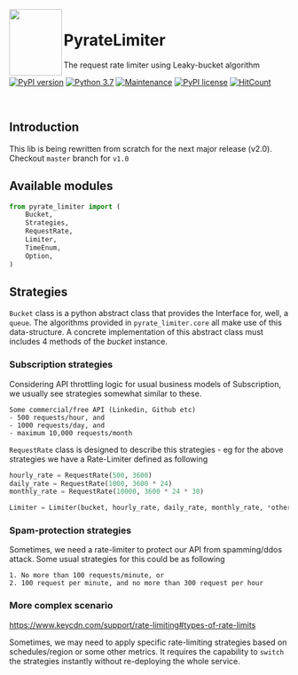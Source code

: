 <img align="left" width="95" height="120" src="https://raw.githubusercontent.com/vutran1710/PyrateLimiter/master/img/log.png">

# PyrateLimiter
The request rate limiter using Leaky-bucket algorithm

[![PyPI version](https://badge.fury.io/py/pyrate-limiter.svg)](https://badge.fury.io/py/pyrate-limiter)
[![Python 3.7](https://img.shields.io/badge/python-3.7-blue.svg)](https://www.python.org/downloads/release/python-370/)
[![Maintenance](https://img.shields.io/badge/Maintained%3F-yes-green.svg)](https://github.com/vutran1710/PyrateLimiter/graphs/commit-activity)
[![PyPI license](https://img.shields.io/pypi/l/ansicolortags.svg)](https://pypi.python.org/pypi/pyrate-limiter/)
[![HitCount](http://hits.dwyl.io/vutran1710/PyrateLimiter.svg)](http://hits.dwyl.io/vutran1710/PyrateLimiter)

<br>

## Introduction
This lib is being rewritten from scratch for the next major release (v2.0).
Checkout `master` branch for `v1.0`


## Available modules
```python
from pyrate_limiter import (
    Bucket,
    Strategies,
    RequestRate,
    Limiter,
    TimeEnum,
    Option,
)
```

## Strategies

`Bucket` class is a python abstract class that provides the Interface for, well, a `queue`. The algorithms provided in
`pyrate_limiter.core` all make use of this data-structure. A concrete implementation of this abstract class must includes 4
methods of the *bucket* instance.

### Subscription strategies

Considering API throttling logic for usual business models of Subscription, we usually see strategies somewhat similar to these.

``` shell
Some commercial/free API (Linkedin, Github etc)
- 500 requests/hour, and
- 1000 requests/day, and
- maximum 10,000 requests/month
```

`RequestRate` class is designed to describe this strategies - eg for the above strategies we have a Rate-Limiter defined
as following

``` python
hourly_rate = RequestRate(500, 3600)
daily_rate = RequestRate(1000, 3600 * 24)
monthly_rate = RequestRate(10000, 3600 * 24 * 30)

Limiter = Limiter(bucket, hourly_rate, daily_rate, monthly_rate, *other_rates)
```

### Spam-protection strategies

Sometimes, we need a rate-limiter to protect our API from spamming/ddos attack. Some usual strategies for this could be as
following

``` shell
1. No more than 100 requests/minute, or
2. 100 request per minute, and no more than 300 request per hour
```

### More complex scenario
https://www.keycdn.com/support/rate-limiting#types-of-rate-limits

Sometimes, we may need to apply specific rate-limiting strategies based on schedules/region or some other metrics. It
requires the capability to `switch` the strategies instantly without re-deploying the whole service.
